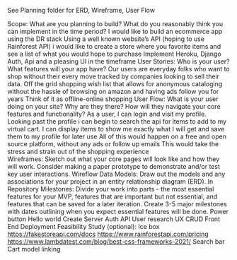 See Planning folder for ERD, Wireframe, User Flow

Scope: What are you planning to build? What do you reasonably think you can implement in the time period?
I would like to build an ecommerce app using the DR stack 
Using a well known website’s API (hoping to use Rainforest API) i would like to create a store where you favorite items and see a list of what you would hope to purchase 
Implement Heroku, Django Auth, Api and a pleasing UI in the timeframe 
User Stories: Who is your user? What features will your app have?
Our users are everyday folks who want to shop without their every move tracked by companies looking to sell their data. 
Off the grid shopping wish list that allows for anonymous cataloging without the hassle of browsing on amazon and having ads follow you for years
Think of it as offline-online shopping 
User Flow: What is your user doing on your site? Why are they there? How will they navigate your core features and functionality?
As a user, I can login and visit my profile. Looking past the profile i can begin to search the api for items to add to my virtual cart. I can display items to show me exactly what I will get and save them to my profile for later use
All of this would happen on a free and open source platform, without any ads or follow up emails
This would take the stress and strain out of the shopping experience  
Wireframes: Sketch out what your core pages will look like and how they will work. Consider making a paper prototype to demonstrate and/or test key user interactions.
Wireflow
Data Models: Draw out the models and any associations for your project in an entity relationship diagram (ERD).
In Repository
Milestones: Divide your work into parts - the most essential features for your MVP, features that are important but not essential, and features that can be saved for a later iteration. Create 3-5 major milestones with dates outlining when you expect essential features will be done.
Power button
Hello world
Create Server 
Auth 
API
User research 
UX
CRUD
Front End 
Deployment
Feasibility Study (optional): 
Ice box 	
https://fakestoreapi.com/docs
https://www.rainforestapi.com/pricing
https://www.lambdatest.com/blog/best-css-frameworks-2021/
Search bar 
Cart model linking 
